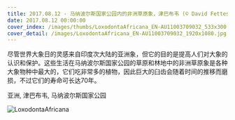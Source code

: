 ```yaml
---
title: 2017.08.12 - 马纳波尔斯国家公园内的非洲草原象，津巴布韦 (© David Fettes/Offset)
date: 2017.08.12 00:00:00
cover_index: /images/thumbs/LoxodontaAfricana_EN-AU11003709032_533x300.jpg
cover_detail: /images/LoxodontaAfricana_EN-AU11003709032_1920x1080.jpg
---
```


尽管世界大象日的灵感来自印度次大陆的亚洲象，但它的目的是提高人们对大象的认识和保护。这些生活在马纳波尔斯国家公园的草原和林地中的非洲草原象是各种大象物种中最大的，它们吃非常多的植物，因此巨大的臼齿会随着时间的推移而磨损，不过它们的寿命可长达70年。

亚洲, 津巴布韦, 马纳波尔斯国家公园

![LoxodontaAfricana](/images/LoxodontaAfricana_EN-AU11003709032_1920x1080.jpg)
